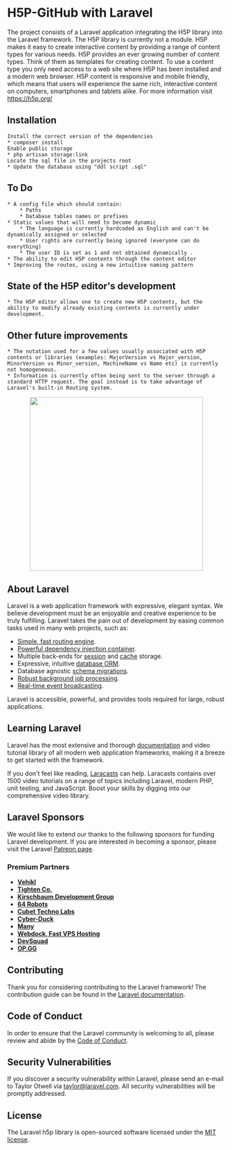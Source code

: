 # H5P-GitHub with Laravel

The project consists of a Laravel application integrating  the H5P library into the Laravel framework. The H5P library is currently not a module. 
H5P makes it easy to create interactive content by providing a range of content types for various needs.
H5P provides an ever growing number of content types. Think of them as templates for creating content. To use a content type you only need access to a web site where H5P has been installed and a modern web browser.
H5P content is responsive and mobile friendly, which means that users will experience the same rich, interactive content on computers, smartphones and tablets alike.
For more information visit https://h5p.org/

## **Installation**
	Install the correct version of the dependencies
	* composer install
	Enable public storage
	* php artisan storage:link
	Locate the sql file in the projects root
	* Update the database using "ddl script .sql"

## **To Do**
	* A config file which should contain:
		* Paths
		* Database tables names or prefixes
	* Static values that will need to become dynamic
		* The language is currently hardcoded as English and can't be dynamically assigned or selected
		* User rights are currently being ignored (everyone can do everything)
		* The user ID is set as 1 and not obtained dynamically .
	* The ability to edit H5P contents through the content editor
	* Improving the routes, using a new intuitive naming pattern
	
## **State of the H5P editor's development**
	* The H5P editor allows one to create new H5P contents, but the ability to modify already existing contents is currently under development. 
	
## **Other future improvements**
	* The notation used for a few values usually associated with H5P contents or libraries (examples: MajorVersion vs Major_version, MinorVersion vs Minor_version, MachineName vs Name etc) is currently not homogeneous.
	* Information is currently often being sent to the server through a standard HTTP request. The goal instead is to take advantage of Laravel's built-in Routing system.



<p align="center"><a href="https://laravel.com" target="_blank"><img src="https://raw.githubusercontent.com/laravel/art/master/logo-lockup/5%20SVG/2%20CMYK/1%20Full%20Color/laravel-logolockup-cmyk-red.svg" width="400"></a></p>


## About Laravel

Laravel is a web application framework with expressive, elegant syntax. We believe development must be an enjoyable and creative experience to be truly fulfilling. Laravel takes the pain out of development by easing common tasks used in many web projects, such as:

- [Simple, fast routing engine](https://laravel.com/docs/routing).
- [Powerful dependency injection container](https://laravel.com/docs/container).
- Multiple back-ends for [session](https://laravel.com/docs/session) and [cache](https://laravel.com/docs/cache) storage.
- Expressive, intuitive [database ORM](https://laravel.com/docs/eloquent).
- Database agnostic [schema migrations](https://laravel.com/docs/migrations).
- [Robust background job processing](https://laravel.com/docs/queues).
- [Real-time event broadcasting](https://laravel.com/docs/broadcasting).

Laravel is accessible, powerful, and provides tools required for large, robust applications.

## Learning Laravel

Laravel has the most extensive and thorough [documentation](https://laravel.com/docs) and video tutorial library of all modern web application frameworks, making it a breeze to get started with the framework.

If you don't feel like reading, [Laracasts](https://laracasts.com) can help. Laracasts contains over 1500 video tutorials on a range of topics including Laravel, modern PHP, unit testing, and JavaScript. Boost your skills by digging into our comprehensive video library.

## Laravel Sponsors

We would like to extend our thanks to the following sponsors for funding Laravel development. If you are interested in becoming a sponsor, please visit the Laravel [Patreon page](https://patreon.com/taylorotwell).

### Premium Partners

- **[Vehikl](https://vehikl.com/)**
- **[Tighten Co.](https://tighten.co)**
- **[Kirschbaum Development Group](https://kirschbaumdevelopment.com)**
- **[64 Robots](https://64robots.com)**
- **[Cubet Techno Labs](https://cubettech.com)**
- **[Cyber-Duck](https://cyber-duck.co.uk)**
- **[Many](https://www.many.co.uk)**
- **[Webdock, Fast VPS Hosting](https://www.webdock.io/en)**
- **[DevSquad](https://devsquad.com)**
- **[OP.GG](https://op.gg)**

## Contributing

Thank you for considering contributing to the Laravel framework! The contribution guide can be found in the [Laravel documentation](https://laravel.com/docs/contributions).

## Code of Conduct

In order to ensure that the Laravel community is welcoming to all, please review and abide by the [Code of Conduct](https://laravel.com/docs/contributions#code-of-conduct).

## Security Vulnerabilities

If you discover a security vulnerability within Laravel, please send an e-mail to Taylor Otwell via [taylor@laravel.com](mailto:taylor@laravel.com). All security vulnerabilities will be promptly addressed.

## License

The Laravel h5p library is open-sourced software licensed under the [MIT license](https://opensource.org/licenses/MIT).

